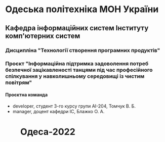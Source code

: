 # Одеська політехніка МОН України
## Кафедра інформаційних систем Інституту комп'ютерних систем
### Дисципліна "Технології створення програмних продуктів"
### Проєкт "Інформаційна підтримка задоволення потреб безпечної зацікавленості танцями під час професійного спілкування у навколишньому середовищі із чистим повітрям"
#### Проєктна команда
<ul>
	<li>developer, студент 3-го курсу групи AI-204, Томчук В. Б. </li>
	<li>manager, доцент кафедри ІС, Блажко О. А. </li>
<ul>

# Одеса-2022
